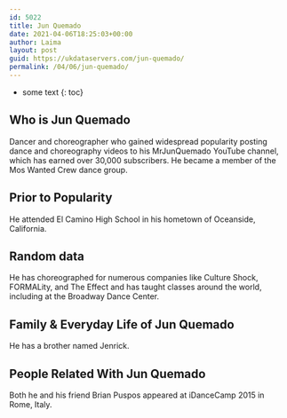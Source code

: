 ```yaml
---
id: 5022
title: Jun Quemado
date: 2021-04-06T18:25:03+00:00
author: Laima
layout: post
guid: https://ukdataservers.com/jun-quemado/
permalink: /04/06/jun-quemado/
---
```


* some text
{: toc}


## Who is Jun Quemado
                  
                  
                  
Dancer and choreographer who gained widespread popularity posting dance and choreography videos to his MrJunQuemado YouTube channel, which has earned over 30,000 subscribers. He became a member of the Mos Wanted Crew dance group.
                  
              
            
              
            
                
                
                
## Prior to Popularity
                  
                  
                  
He attended El Camino High School in his hometown of Oceanside, California.
                  
              
            
              
            
                
                
                
## Random data
                  
                  
                  
He has choreographed for numerous companies like Culture Shock, FORMALity, and The Effect and has taught classes around the world, including at the Broadway Dance Center.
                  
              
            
              
            
                
                
                
## Family & Everyday Life of Jun Quemado
                  
                  
                  
He has a brother named Jenrick.
                  
              
            
              
            
                
                
                
## People Related With Jun Quemado
                  
                  
                  
Both he and his friend Brian Puspos appeared at iDanceCamp 2015 in Rome, Italy.
                  
              
            
              
            
                
              
            
              
              
            
            
              
            
          
          
          